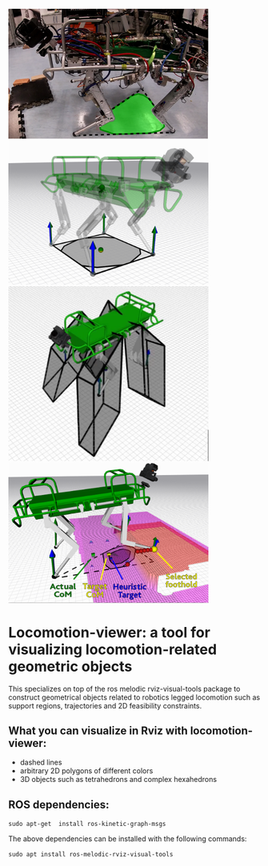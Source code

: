 <img src="https://github.com/orsoromeo/jet-leg/blob/master/figs/feasible_region.png" alt="hyqgreen" width="400"/>  <img src="https://github.com/orsoromeo/jet-leg/blob/master/figs/four_stance.png" alt="planning" width="400"/>
<img src="https://github.com/orsoromeo/jet-leg/blob/master/figs/force_polygons.png" alt="hyqgreen" width="400"/>  <img src="https://github.com/orsoromeo/jet-leg/blob/master/figs/foothold_planning.png" alt="planning" width="400"/>


# Locomotion-viewer: a tool for visualizing locomotion-related geometric objects
This specializes on top of the ros melodic rviz-visual-tools package to construct geometrical objects related to robotics legged locomotion such as support regions, trajectories and 2D feasibility constraints.

## What you can visualize in Rviz with locomotion-viewer:
- dashed lines
- arbitrary 2D polygons of different colors 
- 3D objects such as tetrahedrons and complex hexahedrons

## ROS dependencies:
```
sudo apt-get  install ros-kinetic-graph-msgs
```

The above dependencies can be installed with the following commands:
```
sudo apt install ros-melodic-rviz-visual-tools
```